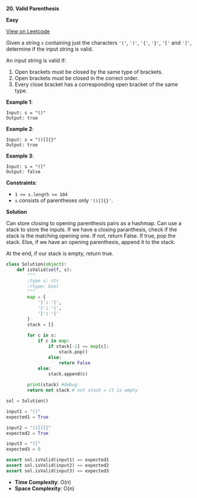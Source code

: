 **20. Valid Parenthesis**

**Easy**

[View on Leetcode](https://leetcode.com/problems/valid-parentheses)

Given a string `s` containing just the characters `'('`, `')'`, `'{'`, `'}'`, `'['` and `']'`, determine if the input string is valid.

An input string is valid if:

1. Open brackets must be closed by the same type of brackets.
2. Open brackets must be closed in the correct order.
3. Every close bracket has a corresponding open bracket of the same type.

**Example 1**:

>
    Input: s = "()"
    Output: true

**Example 2**:

>
    Input: s = "()[]{}"
    Output: true

**Example 3**:

>
    Input: s = "(]"
    Output: false

**Constraints**:

- `1 <= s.length <= 104`
- `s` consists of parentheses only `'()[]{}'`.

**Solution**

Can store closing to opening parenthesis pairs as a hashmap. Can use a stack to store the inputs. If we have a closing paranthesis, check if the stack is the matching opening one. If not, return False. If true, pop the stack. Else, if we have an opening parenthesis, append it to the stack.

At the end, if our stack is empty, return true.

```python
class Solution(object):
    def isValid(self, s):
        """
        :type s: str
        :rtype: bool
        """
        map = {
            ']': '[',
            ')': '(',
            '}': '{'
        }
        stack = []
        
        for c in s:
            if c in map:
                if stack[-1] == map[c]:
                    stack.pop()
                else:
                    return False
            else:
                stack.append(c)
        
        print(stack) #debug
        return not stack # not stack = it is empty

sol = Solution()

input1 = "()"
expected1 = True

input2 = "()[]{}"
expected2 = True

input3 = "(["
expected3 = 0

assert sol.isValid(input1) == expected1
assert sol.isValid(input2) == expected2
assert sol.isValid(input3) == expected3
```

- **Time Complexity**: O(n)
- **Space Complexity**: O(n)
